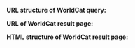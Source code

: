 **URL structure of WorldCat query:**

**URL of WorldCat result page:**

**HTML structure of WorldCat result page:**
